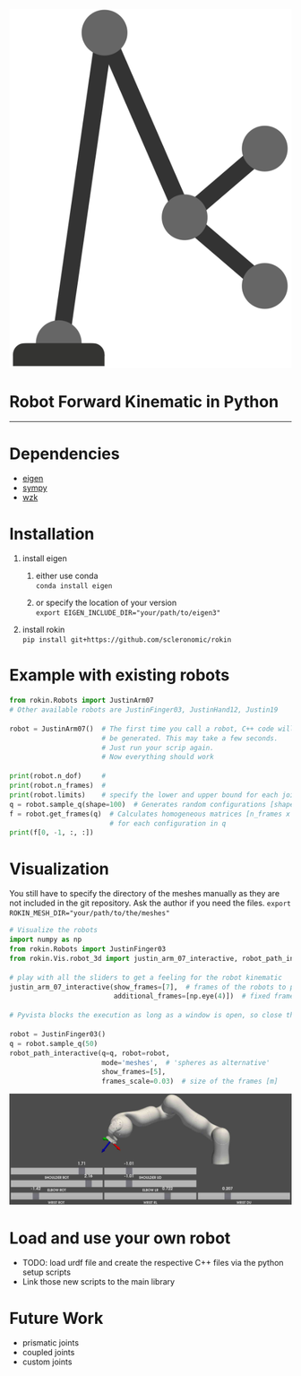 ![rokin logo](rokin.png)

# Robot Forward Kinematic in Python 

---
# Dependencies

* [eigen](https://gitlab.com/libeigen/eigen)
* [sympy](https://github.com/sympy/sympy) 
* [wzk](https://github.com/scleronomic/WerkZeugKasten)

# Installation

1. install eigen 
   1. either use conda<br/>
      `conda install eigen`
      
   2. or specify the location of your version<br/>
      `export EIGEN_INCLUDE_DIR="your/path/to/eigen3"`

2. install rokin<br/>
`pip install git+https://github.com/scleronomic/rokin`


# Example with existing robots

```python
from rokin.Robots import JustinArm07
# Other available robots are JustinFinger03, JustinHand12, Justin19

robot = JustinArm07()  # The first time you call a robot, C++ code will 
                       # be generated. This may take a few seconds.
                       # Just run your scrip again. 
                       # Now everything should work

print(robot.n_dof)     # 
print(robot.n_frames)  # 
print(robot.limits)    # specify the lower and upper bound for each joint 
q = robot.sample_q(shape=100)  # Generates random configurations [shape x n_dof]
f = robot.get_frames(q)  # Calculates homogeneous matrices [n_frames x 4 x 4]
                         # for each configuration in q 
print(f[0, -1, :, :])
```
# Visualization
You still have to specify the directory of the meshes manually as 
they are not included in the git repository.
Ask the author if you need the files.
`export ROKIN_MESH_DIR="your/path/to/the/meshes"`
```python
# Visualize the robots
import numpy as np
from rokin.Robots import JustinFinger03
from rokin.Vis.robot_3d import justin_arm_07_interactive, robot_path_interactive

# play with all the sliders to get a feeling for the robot kinematic 
justin_arm_07_interactive(show_frames=[7],  # frames of the robots to plot
                          additional_frames=[np.eye(4)])  # fixed frames to plot 

# Pyvista blocks the execution as long as a window is open, so close the window to continue the code

robot = JustinFinger03()
q = robot.sample_q(50)
robot_path_interactive(q=q, robot=robot, 
                       mode='meshes',  # 'spheres as alternative'
                       show_frames=[5],
                       frames_scale=0.03)  # size of the frames [m]
```
![PyVista Example for JustinArm07](pyvista_example.jpeg)

# Load and use your own robot
* TODO: load urdf file and create the respective C++ files via the python setup scripts
* Link those new scripts to the main library

# Future Work
* prismatic joints
* coupled joints
* custom joints
